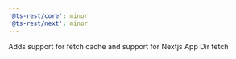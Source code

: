 ```yaml
---
'@ts-rest/core': minor
'@ts-rest/next': minor
---
```


Adds support for fetch cache and support for Nextjs App Dir fetch
